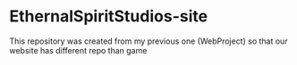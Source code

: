 # EthernalSpiritStudios-site
This repository was created from my previous one (WebProject) so that our website has different repo than game
